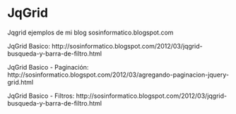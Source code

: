 JqGrid
======

Jqgrid ejemplos de mi blog sosinformatico.blogspot.com

<p>JqGrid Basico: http://sosinformatico.blogspot.com/2012/03/jqgrid-busqueda-y-barra-de-filtro.html</p>
<p>JqGrid Basico - Paginación: http://sosinformatico.blogspot.com/2012/03/agregando-paginacion-jquery-grid.html</p>
<p>JqGrid Basico - Filtros: http://sosinformatico.blogspot.com/2012/03/jqgrid-busqueda-y-barra-de-filtro.html</p>
